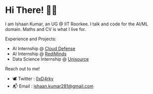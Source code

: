 # Hi There! 🙋‍♂️

I am Ishaan Kumar, an UG @ IIT Roorkee. I talk and code for the AI/ML domain. Maths and CV is what I live for.


Experience and Projects:

- AI Internship @ [Cloud Defense](https://www.clouddefense.ai/)
- AI Internship @ [RediMinds](https://rediminds.com/)
- Data Science Internship @ [Unisource](https://www.uesaz.com/)


Reach out to me!

- 🕊️ Twitter : [0xD4rky](https://twitter.com/0xD4rky)
- 📬 Email : [ishaan.kumar281@gmail.com](ishaan.kumar281@gmail.com)
